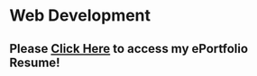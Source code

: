 # Web Development

## Please <a href="https://jmeza01.github.io/ePortfolio/">Click Here</a> to access my ePortfolio Resume!
